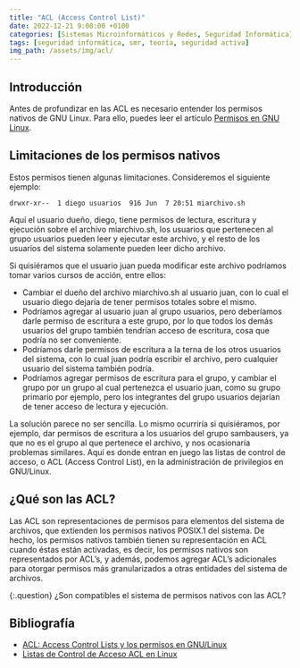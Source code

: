 ```yaml
---
title: "ACL (Access Control List)"
date: 2022-12-21 9:00:00 +0100
categories: [Sistemas Microinformáticos y Redes, Seguridad Informática]
tags: [seguridad informática, smr, teoría, seguridad activa]
img_path: /assets/img/acl/
---
```


## Introducción

Antes de profundizar en las ACL es necesario entender los permisos nativos de GNU Linux. Para ello, puedes leer el artículo [Permisos en GNU Linux](/posts/permisos-gnu-linux/).

## Limitaciones de los permisos nativos

Estos permisos tienen algunas limitaciones. Consideremos el siguiente ejemplo:

```console
drwxr-xr--  1 diego usuarios  916 Jun  7 20:51 miarchivo.sh
```

Aquí el usuario dueño, diego, tiene permisos de lectura, escritura y ejecución sobre el archivo miarchivo.sh, los usuarios que pertenecen al grupo usuarios pueden leer y ejecutar este archivo, y el resto de los usuarios del sistema solamente pueden leer dicho archivo.

Si quisiéramos que el usuario juan pueda modificar este archivo podríamos tomar varios cursos de acción, entre ellos:

- Cambiar el dueño del archivo miarchivo.sh al usuario juan, con lo cual el usuario diego dejaría de tener permisos totales sobre el mismo.
- Podríamos agregar al usuario juan al grupo usuarios, pero deberíamos darle permiso de escritura a este grupo, por lo que todos los demás usuarios del grupo también tendrían acceso de escritura, cosa que podría no ser conveniente.
- Podríamos darle permisos de escritura a la terna de los otros usuarios del sistema, con lo cual juan podría escribir el archivo, pero cualquier usuario del sistema también podría.
- Podríamos agregar permisos de escritura para el grupo, y cambiar el grupo por un grupo al cual pertenezca el usuario juan, como su grupo primario por ejemplo, pero los integrantes del grupo usuarios dejarían de tener acceso de lectura y ejecución.

La solución parece no ser sencilla. Lo mismo ocurriría si quisiéramos, por ejemplo, dar permisos de escritura a los usuarios del grupo sambausers, ya que no es el grupo al que pertenece el archivo, y nos ocasionaría problemas similares. Aquí es donde entran en juego las listas de control de acceso, o ACL (Access Control List), en la administración de privilegios en GNU/Linux.

## ¿Qué son las ACL?

Las ACL son representaciones de permisos para elementos del sistema de archivos, que extienden los permisos nativos POSIX.1 del sistema. De hecho, los permisos nativos también tienen su representación en ACL cuando éstas están activadas, es decir, los permisos nativos son representados por ACL’s, y además, podemos agregar ACL’s adicionales para otorgar permisos más granularizados a otras entidades del sistema de archivos.

{:.question}
¿Son compatibles el sistema de permisos nativos con las ACL?

## Bibliografía

- [ACL: Access Control Lists y los permisos en GNU/Linux](https://juncotic.com/acl-access-control-lists-y-los-permisos-en-gnu-linux/)
- [Listas de Control de Acceso ACL en Linux](https://www.ochobitshacenunbyte.com/2019/02/07/listas-de-control-de-acceso-acl-en-linux/)